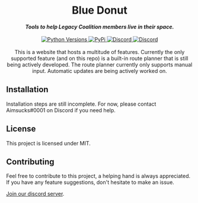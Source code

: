 <h1 align="center">Blue Donut</h1>

<div align="center">
  <strong><i>Tools to help Legacy Coalition members live in their space.</i></strong>
  <br>
  <br>

  <a href="https://github.com/Aimsucks/blue-donut/">
    <img src="https://img.shields.io/pypi/pyversions/Django?style=for-the-badge" alt="Python Versions" />
  </a>

  <a href="https://github.com/Aimsucks/blue-donut/issues">
    <img src="https://img.shields.io/github/issues/aimsucks/blue-donut?style=for-the-badge" alt="PyPi" />
  </a>

  <a href="https://discordapp.com/invite/UCK8ase">
    <img src="https://img.shields.io/discord/645977792265322506?color=%237289DA&label=DISCORD&style=for-the-badge" alt="Discord" />
  </a>

  <a href="https://github.com/Aimsucks/blue-donut/blob/master/LICENSE">
    <img src="https://img.shields.io/github/license/aimsucks/blue-donut?style=for-the-badge" alt="Discord" />
  </a>
</div>

<br>

<div align="center">
  This is a website that hosts a multitude of features. Currently the only supported feature (and on this repo) is a built-in route planner that is still being actively developed.
  The route planner currently only supports manual input. Automatic updates are being actively worked on.
</div>

## Installation

Installation steps are still incomplete. For now, please contact Aimsucks#0001 on Discord if you need help.

## License

This project is licensed under MIT.

## Contributing

Feel free to contribute to this project, a helping hand is always appreciated.
If you have any feature suggestions, don't hesitate to make an issue.

[Join our discord server](https://discordapp.com/invite/UCK8ase).
